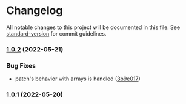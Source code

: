 # Changelog

All notable changes to this project will be documented in this file. See [standard-version](https://github.com/conventional-changelog/standard-version) for commit guidelines.

### [1.0.2](https://github.com/samidalil/fge/compare/v1.0.1...v1.0.2) (2022-05-21)


### Bug Fixes

* patch's behavior with arrays is handled ([3b9e017](https://github.com/samidalil/fge/commit/3b9e0171af03d697661bcc60ed024d31e79abb9b))

### 1.0.1 (2022-05-20)
